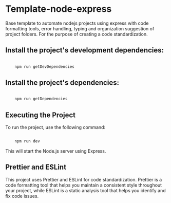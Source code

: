# Template-node-express


Base template to automate nodejs projects using express with code formatting tools, error handling, typing and organization suggestion of project folders. For the purpose of creating a code standardization.

## Install the project's development dependencies:

```javascript

    npm run getDevDependencies
```

## Install the project's dependencies:

```javascript

    npm run getDependencies
```

## Executing the Project

To run the project, use the following command:

```javascript

    npm run dev
```

This will start the Node.js server using Express.

## Prettier and ESLint

This project uses Prettier and ESLint for code standardization. Prettier is a code formatting tool that helps you maintain a consistent style throughout your project, while ESLint is a static analysis tool that helps you identify and fix code issues.
